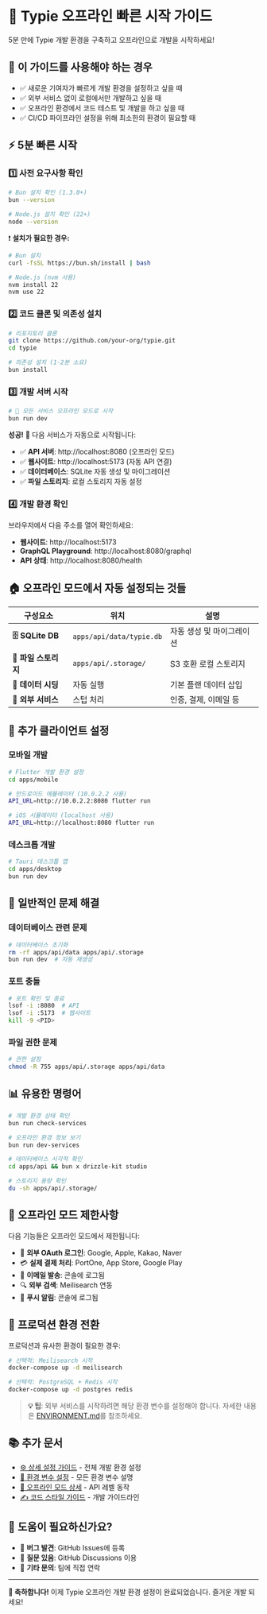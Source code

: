# 🚀 Typie 오프라인 빠른 시작 가이드

5분 만에 Typie 개발 환경을 구축하고 오프라인으로 개발을 시작하세요!

## 🎯 이 가이드를 사용해야 하는 경우

- ✅ 새로운 기여자가 빠르게 개발 환경을 설정하고 싶을 때
- ✅ 외부 서비스 없이 로컬에서만 개발하고 싶을 때
- ✅ 오프라인 환경에서 코드 테스트 및 개발을 하고 싶을 때
- ✅ CI/CD 파이프라인 설정을 위해 최소한의 환경이 필요할 때

## ⚡ 5분 빠른 시작

### 1️⃣ 사전 요구사항 확인

```bash
# Bun 설치 확인 (1.3.0+)
bun --version

# Node.js 설치 확인 (22+)
node --version
```

❗ **설치가 필요한 경우:**
```bash
# Bun 설치
curl -fsSL https://bun.sh/install | bash

# Node.js (nvm 사용)
nvm install 22
nvm use 22
```

### 2️⃣ 코드 클론 및 의존성 설치

```bash
# 리포지토리 클론
git clone https://github.com/your-org/typie.git
cd typie

# 의존성 설치 (1-2분 소요)
bun install
```

### 3️⃣ 개발 서버 시작

```bash
# 🚀 모든 서비스 오프라인 모드로 시작
bun run dev
```

**성공!** 🎉 다음 서비스가 자동으로 시작됩니다:

- ✅ **API 서버**: http://localhost:8080 (오프라인 모드)
- ✅ **웹사이트**: http://localhost:5173 (자동 API 연결)
- ✅ **데이터베이스**: SQLite 자동 생성 및 마이그레이션
- ✅ **파일 스토리지**: 로컬 스토리지 자동 설정

### 4️⃣ 개발 환경 확인

브라우저에서 다음 주소를 열어 확인하세요:

- **웹사이트**: http://localhost:5173
- **GraphQL Playground**: http://localhost:8080/graphql
- **API 상태**: http://localhost:8080/health

## 🏠 오프라인 모드에서 자동 설정되는 것들

| 구성요소 | 위치 | 설명 |
|---------|------|------|
| **🗄️ SQLite DB** | `apps/api/data/typie.db` | 자동 생성 및 마이그레이션 |
| **📁 파일 스토리지** | `apps/api/.storage/` | S3 호환 로컬 스토리지 |
| **🔄 데이터 시딩** | 자동 실행 | 기본 플랜 데이터 삽입 |
| **🚫 외부 서비스** | 스텁 처리 | 인증, 결제, 이메일 등 |

## 📱 추가 클라이언트 설정

### 모바일 개발

```bash
# Flutter 개발 환경 설정
cd apps/mobile

# 안드로이드 에뮬레이터 (10.0.2.2 사용)
API_URL=http://10.0.2.2:8080 flutter run

# iOS 시뮬레이터 (localhost 사용)
API_URL=http://localhost:8080 flutter run
```

### 데스크톱 개발

```bash
# Tauri 데스크톱 앱
cd apps/desktop
bun run dev
```

## 🔧 일반적인 문제 해결

### 데이터베이스 관련 문제

```bash
# 데이터베이스 초기화
rm -rf apps/api/data apps/api/.storage
bun run dev  # 자동 재생성
```

### 포트 충돌

```bash
# 포트 확인 및 종료
lsof -i :8080  # API
lsof -i :5173  # 웹사이트
kill -9 <PID>
```

### 파일 권한 문제

```bash
# 권한 설정
chmod -R 755 apps/api/.storage apps/api/data
```

## 📊 유용한 명령어

```bash
# 개발 환경 상태 확인
bun run check-services

# 오프라인 환경 정보 보기
bun run dev-services

# 데이터베이스 시각적 확인
cd apps/api && bun x drizzle-kit studio

# 스토리지 용량 확인
du -sh apps/api/.storage/
```

## 🚫 오프라인 모드 제한사항

다음 기능들은 오프라인 모드에서 제한됩니다:

- 🔐 **외부 OAuth 로그인**: Google, Apple, Kakao, Naver
- 💳 **실제 결제 처리**: PortOne, App Store, Google Play
- 📧 **이메일 발송**: 콘솔에 로그됨
- 🔍 **외부 검색**: Meilisearch 연동
- 📱 **푸시 알림**: 콘솔에 로그됨

## 🔄 프로덕션 환경 전환

프로덕션과 유사한 환경이 필요한 경우:

```bash
# 선택적: Meilisearch 시작
docker-compose up -d meilisearch

# 선택적: PostgreSQL + Redis 시작  
docker-compose up -d postgres redis
```

> **💡 팁**: 외부 서비스를 시작하려면 해당 환경 변수를 설정해야 합니다. 자세한 내용은 [ENVIRONMENT.md](../ENVIRONMENT.md)를 참조하세요.

## 📚 추가 문서

- [⚙️ 상세 설정 가이드](../SETUP.md) - 전체 개발 환경 설정
- [🔧 환경 변수 설정](../ENVIRONMENT.md) - 모든 환경 변수 설명
- [📖 오프라인 모드 상세](../apps/api/OFFLINE_MODE.md) - API 레벨 동작
- [✍️ 코드 스타일 가이드](../CLAUDE.md) - 개발 가이드라인

## 🤥 도움이 필요하신가요?

- 🐛 **버그 발견**: GitHub Issues에 등록
- 💬 **질문 있음**: GitHub Discussions 이용
- 📧 **기타 문의**: 팀에 직접 연락

---

**🎉 축하합니다!** 이제 Typie 오프라인 개발 환경 설정이 완료되었습니다. 즐거운 개발 되세요!